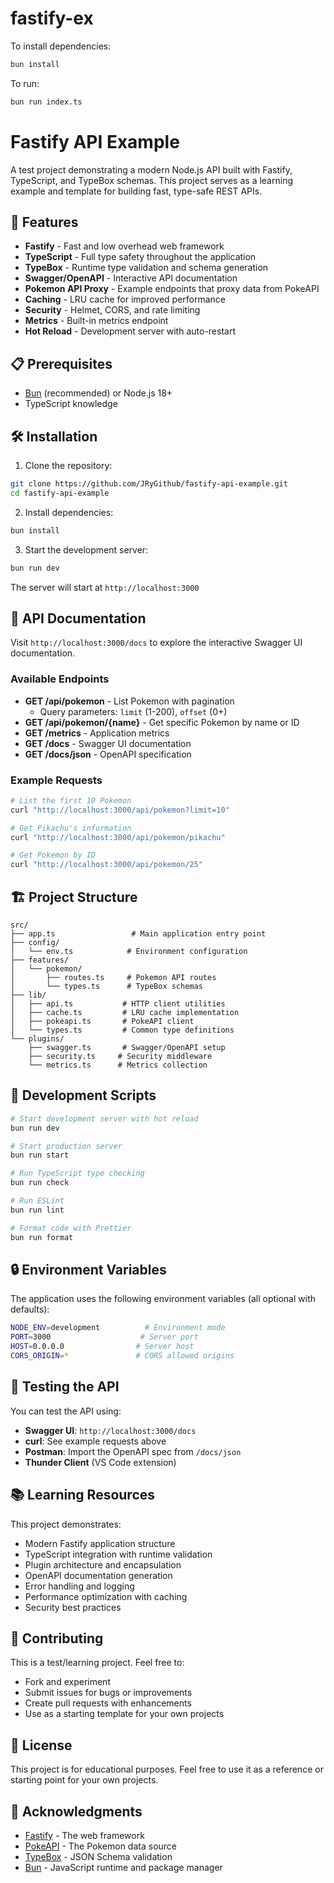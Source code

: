 # fastify-ex

To install dependencies:

```bash
bun install
```

To run:

```bash
bun run index.ts
```

# Fastify API Example

A test project demonstrating a modern Node.js API built with Fastify, TypeScript, and TypeBox schemas. This project serves as a learning example and template for building fast, type-safe REST APIs.

## 🚀 Features

- **Fastify** - Fast and low overhead web framework
- **TypeScript** - Full type safety throughout the application
- **TypeBox** - Runtime type validation and schema generation
- **Swagger/OpenAPI** - Interactive API documentation
- **Pokemon API Proxy** - Example endpoints that proxy data from PokeAPI
- **Caching** - LRU cache for improved performance
- **Security** - Helmet, CORS, and rate limiting
- **Metrics** - Built-in metrics endpoint
- **Hot Reload** - Development server with auto-restart

## 📋 Prerequisites

- [Bun](https://bun.sh/) (recommended) or Node.js 18+
- TypeScript knowledge

## 🛠️ Installation

1. Clone the repository:
```bash
git clone https://github.com/JRyGithub/fastify-api-example.git
cd fastify-api-example
```

2. Install dependencies:
```bash
bun install
```

3. Start the development server:
```bash
bun run dev
```

The server will start at `http://localhost:3000`

## 📖 API Documentation

Visit `http://localhost:3000/docs` to explore the interactive Swagger UI documentation.

### Available Endpoints

- **GET /api/pokemon** - List Pokemon with pagination
  - Query parameters: `limit` (1-200), `offset` (0+)
- **GET /api/pokemon/{name}** - Get specific Pokemon by name or ID
- **GET /metrics** - Application metrics
- **GET /docs** - Swagger UI documentation
- **GET /docs/json** - OpenAPI specification

### Example Requests

```bash
# List the first 10 Pokemon
curl "http://localhost:3000/api/pokemon?limit=10"

# Get Pikachu's information
curl "http://localhost:3000/api/pokemon/pikachu"

# Get Pokemon by ID
curl "http://localhost:3000/api/pokemon/25"
```

## 🏗️ Project Structure

```
src/
├── app.ts                 # Main application entry point
├── config/
│   └── env.ts            # Environment configuration
├── features/
│   └── pokemon/
│       ├── routes.ts     # Pokemon API routes
│       └── types.ts      # TypeBox schemas
├── lib/
│   ├── api.ts           # HTTP client utilities
│   ├── cache.ts         # LRU cache implementation
│   ├── pokeapi.ts       # PokeAPI client
│   └── types.ts         # Common type definitions
└── plugins/
    ├── swagger.ts       # Swagger/OpenAPI setup
    ├── security.ts     # Security middleware
    └── metrics.ts      # Metrics collection
```

## 🔧 Development Scripts

```bash
# Start development server with hot reload
bun run dev

# Start production server
bun run start

# Run TypeScript type checking
bun run check

# Run ESLint
bun run lint

# Format code with Prettier
bun run format
```

## 🔒 Environment Variables

The application uses the following environment variables (all optional with defaults):

```bash
NODE_ENV=development          # Environment mode
PORT=3000                    # Server port
HOST=0.0.0.0                # Server host
CORS_ORIGIN=*               # CORS allowed origins
```

## 🧪 Testing the API

You can test the API using:
- **Swagger UI**: `http://localhost:3000/docs`
- **curl**: See example requests above
- **Postman**: Import the OpenAPI spec from `/docs/json`
- **Thunder Client** (VS Code extension)

## 📚 Learning Resources

This project demonstrates:
- Modern Fastify application structure
- TypeScript integration with runtime validation
- Plugin architecture and encapsulation
- OpenAPI documentation generation
- Error handling and logging
- Performance optimization with caching
- Security best practices

## 🤝 Contributing

This is a test/learning project. Feel free to:
- Fork and experiment
- Submit issues for bugs or improvements
- Create pull requests with enhancements
- Use as a starting template for your own projects

## 📄 License

This project is for educational purposes. Feel free to use it as a reference or starting point for your own projects.

## 🙏 Acknowledgments

- [Fastify](https://www.fastify.io/) - The web framework
- [PokeAPI](https://pokeapi.co/) - The Pokemon data source
- [TypeBox](https://github.com/sinclairzx81/typebox) - JSON Schema validation
- [Bun](https://bun.sh/) - JavaScript runtime and package manager
